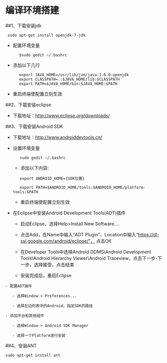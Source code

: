 编译环境搭建
============

##1、下载安装jdk

     sudo apt-get install openjdk-7-jdk
   
   - 配置环境变量
```
      $sudo gedit ~/.bashrc
```
   - 添加以下几行
```   
      export JAVA_HOME=/usr/lib/jvm/java-1.6.0-openjdk
      export CLASSPATH=.:$JAVA_HOME/lib:$CLASSPATH  
      export PATH=$JAVA_HOME/bin:$JAVA_HOME:$PATH 
```  
   - 重启终端使配置立刻生效
   
##2、下载安装eclipse

   - 下载地址：http://www.eclipse.org/downloads/
   
##3、下载安装Android SDK

   - 下载地址：http://www.androiddevtools.cn/
   
   - 设置环境变量
      ```   
         sudo gedit ~/.bashrc
      ```   

      - 添加以下内容:

      ```
         export ANDROID_HOME={SDK位置}
  
         export PATH=$ANDROID_HOME/tools:$ANDROID_HOME/platform-tools:$PATH 
      ```   
      - 重启终端使配置立刻生效
   
   - 在Eclipse中安装Android Development Tools(ADT)插件
   
       - 启动Eclipse，选择Help>Install New Software....
    
       - 点击Add，在Name中输入“ADT Plugin”，Location中输入“https://dl-ssl.google.com/android/eclipse/”， 点击OK
    
       - 在Developer Tools中选择Android DDMS\Android Development Tools\Android Hierarchy Viewer\Android Traceview，点击下一步-下一步，选择接受，点击结束
    
       - 安装完成后，重启Eclipse
    
    - 配置ADT插件
   
       - 选择Window > Preferences...
    
       - 选择左边列表中的Android，指定SDK的路径
    
    - 添加平台和其他组件
   
       - 选择Window > Android SDK Manager
   
       - 选择一个Platform进行安装

##4、安装ANT
```
sudo apt-get install ant
```


